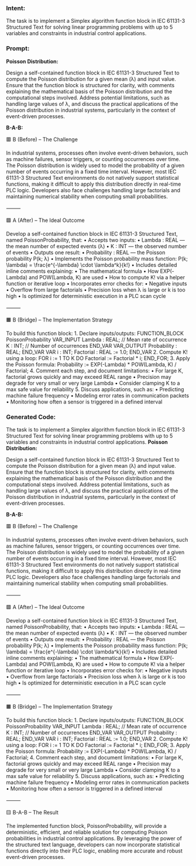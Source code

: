 ### Intent:
The task is to implement a Simplex algorithm function block in IEC 61131-3 Structured Text for solving linear programming problems with up to 5 variables and constraints in industrial control applications.

### Prompt:
**Poisson Distribution:**

Design a self-contained function block in IEC 61131-3 Structured Text to compute the Poisson distribution for a given mean (λ) and input value. Ensure that the function block is structured for clarity, with comments explaining the mathematical basis of the Poisson distribution and the computational steps involved. Address potential limitations, such as handling large values of λ, and discuss the practical applications of the Poisson distribution in industrial systems, particularly in the context of event-driven processes.

**B-A-B:**

🟥 B (Before) – The Challenge

In industrial systems, processes often involve event-driven behaviors, such as machine failures, sensor triggers, or counting occurrences over time. The Poisson distribution is widely used to model the probability of a given number of events occurring in a fixed time interval. However, most IEC 61131-3 Structured Text environments do not natively support statistical functions, making it difficult to apply this distribution directly in real-time PLC logic. Developers also face challenges handling large factorials and maintaining numerical stability when computing small probabilities.

⸻

🟩 A (After) – The Ideal Outcome

Develop a self-contained function block in IEC 61131-3 Structured Text, named PoissonProbability, that:
	•	Accepts two inputs:
	•	Lambda : REAL — the mean number of expected events (λ)
	•	K : INT — the observed number of events
	•	Outputs one result:
	•	Probability : REAL — the Poisson probability P(k; λ)
	•	Implements the Poisson probability mass function:
P(k; \lambda) = \frac{e^{-\lambda} \cdot \lambda^k}{k!}
	•	Includes detailed inline comments explaining:
	•	The mathematical formula
	•	How EXP(-Lambda) and POW(Lambda, K) are used
	•	How to compute K! via a helper function or iterative loop
	•	Incorporates error checks for:
	•	Negative inputs
	•	Overflow from large factorials
	•	Precision loss when λ is large or k is too high
	•	Is optimized for deterministic execution in a PLC scan cycle

⸻

🟧 B (Bridge) – The Implementation Strategy

To build this function block:
	1.	Declare inputs/outputs:
 FUNCTION_BLOCK PoissonProbability
VAR_INPUT
    Lambda : REAL; // Mean rate of occurrence
    K : INT;       // Number of occurrences
END_VAR
VAR_OUTPUT
    Probability : REAL;
END_VAR
VAR
    i : INT;
    Factorial : REAL := 1.0;
END_VAR
  2.	Compute K! using a loop:
FOR i := 1 TO K DO
    Factorial := Factorial * i;
END_FOR;
	3.	Apply the Poisson formula:
 Probability := EXP(-Lambda) * POW(Lambda, K) / Factorial;
 	4.	Comment each step, and document limitations:
	•	For large K, factorial grows quickly and may exceed REAL range
	•	Precision may degrade for very small or very large Lambda
	•	Consider clamping K to a max safe value for reliability
	5.	Discuss applications, such as:
	•	Predicting machine failure frequency
	•	Modeling error rates in communication packets
	•	Monitoring how often a sensor is triggered in a defined interval

### Generated Code:
The task is to implement a Simplex algorithm function block in IEC 61131-3 Structured Text for solving linear programming problems with up to 5 variables and constraints in industrial control applications.
**Poisson Distribution:**

Design a self-contained function block in IEC 61131-3 Structured Text to compute the Poisson distribution for a given mean (λ) and input value. Ensure that the function block is structured for clarity, with comments explaining the mathematical basis of the Poisson distribution and the computational steps involved. Address potential limitations, such as handling large values of λ, and discuss the practical applications of the Poisson distribution in industrial systems, particularly in the context of event-driven processes.

**B-A-B:**

🟥 B (Before) – The Challenge

In industrial systems, processes often involve event-driven behaviors, such as machine failures, sensor triggers, or counting occurrences over time. The Poisson distribution is widely used to model the probability of a given number of events occurring in a fixed time interval. However, most IEC 61131-3 Structured Text environments do not natively support statistical functions, making it difficult to apply this distribution directly in real-time PLC logic. Developers also face challenges handling large factorials and maintaining numerical stability when computing small probabilities.

⸻

🟩 A (After) – The Ideal Outcome

Develop a self-contained function block in IEC 61131-3 Structured Text, named PoissonProbability, that:
	•	Accepts two inputs:
	•	Lambda : REAL — the mean number of expected events (λ)
	•	K : INT — the observed number of events
	•	Outputs one result:
	•	Probability : REAL — the Poisson probability P(k; λ)
	•	Implements the Poisson probability mass function:
P(k; \lambda) = \frac{e^{-\lambda} \cdot \lambda^k}{k!}
	•	Includes detailed inline comments explaining:
	•	The mathematical formula
	•	How EXP(-Lambda) and POW(Lambda, K) are used
	•	How to compute K! via a helper function or iterative loop
	•	Incorporates error checks for:
	•	Negative inputs
	•	Overflow from large factorials
	•	Precision loss when λ is large or k is too high
	•	Is optimized for deterministic execution in a PLC scan cycle

⸻

🟧 B (Bridge) – The Implementation Strategy

To build this function block:
	1.	Declare inputs/outputs:
 FUNCTION_BLOCK PoissonProbability
VAR_INPUT
    Lambda : REAL; // Mean rate of occurrence
    K : INT;       // Number of occurrences
END_VAR
VAR_OUTPUT
    Probability : REAL;
END_VAR
VAR
    i : INT;
    Factorial : REAL := 1.0;
END_VAR
  2.	Compute K! using a loop:
FOR i := 1 TO K DO
    Factorial := Factorial * i;
END_FOR;
	3.	Apply the Poisson formula:
 Probability := EXP(-Lambda) * POW(Lambda, K) / Factorial;
 	4.	Comment each step, and document limitations:
	•	For large K, factorial grows quickly and may exceed REAL range
	•	Precision may degrade for very small or very large Lambda
	•	Consider clamping K to a max safe value for reliability
	5.	Discuss applications, such as:
	•	Predicting machine failure frequency
	•	Modeling error rates in communication packets
	•	Monitoring how often a sensor is triggered in a defined interval

⸻

🟨 B-A-B – The Result

The implemented function block, PoissonProbability, will provide a deterministic, efficient, and reliable solution for computing Poisson probabilities in industrial control applications. By leveraging the power of the structured text language, developers can now incorporate statistical functions directly into their PLC logic, enabling more accurate and robust event-driven processes.
